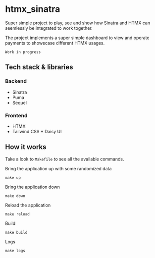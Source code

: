 # htmx_sinatra

Super simple project to play, see and show how Sinatra and HTMX can seemlessly be integrated to work together.

The project implements a super simple dashboard to view and operate payments to showecase different HTMX usages.

`Work in progress`

## Tech stack & libraries

### Backend

- Sinatra
- Puma
- Sequel

### Frontend

- HTMX
- Tailwind CSS + Daisy UI

## How it works

Take a look to `Makefile` to see all the available commands.

Bring the application up with some randomized data

```
make up
```

Bring the application down

```
make down
```

Reload the application

```
make reload
```

Build

```
make build
```

Logs

```
make logs
```
